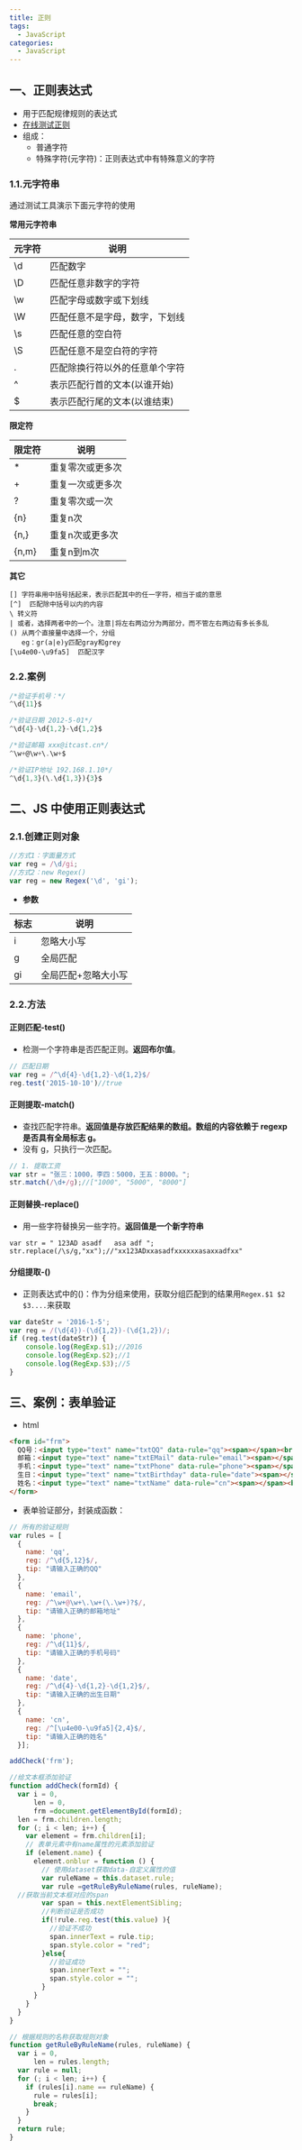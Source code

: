 ```yaml
---
title: 正则
tags:
  - JavaScript
categories:
  - JavaScript
---
```




## 一、正则表达式

+ 用于匹配规律规则的表达式
+ [在线测试正则](https://c.runoob.com/front-end/854)
+ 组成：
  + 普通字符
  + 特殊字符(元字符)：正则表达式中有特殊意义的字符

### 1.1.元字符串

通过测试工具演示下面元字符的使用

**常用元字符串**

| 元字符 | 说明                           |
| ------ | ------------------------------ |
| \d     | 匹配数字                       |
| \D     | 匹配任意非数字的字符           |
| \w     | 匹配字母或数字或下划线         |
| \W     | 匹配任意不是字母，数字，下划线 |
| \s     | 匹配任意的空白符               |
| \S     | 匹配任意不是空白符的字符       |
| .      | 匹配除换行符以外的任意单个字符 |
| ^      | 表示匹配行首的文本(以谁开始)   |
| $      | 表示匹配行尾的文本(以谁结束)   |

**限定符**

| 限定符 | 说明             |
| ------ | ---------------- |
| *      | 重复零次或更多次 |
| +      | 重复一次或更多次 |
| ?      | 重复零次或一次   |
| {n}    | 重复n次          |
| {n,}   | 重复n次或更多次  |
| {n,m}  | 重复n到m次       |

**其它**

```
[] 字符串用中括号括起来，表示匹配其中的任一字符，相当于或的意思
[^]  匹配除中括号以内的内容
\ 转义符
| 或者，选择两者中的一个。注意|将左右两边分为两部分，而不管左右两边有多长多乱
() 从两个直接量中选择一个，分组
   eg：gr(a|e)y匹配gray和grey
[\u4e00-\u9fa5]  匹配汉字
```

### 2.2.案例

```js
/*验证手机号：*/
^\d{11}$

/*验证日期 2012-5-01*/
^\d{4}-\d{1,2}-\d{1,2}$

/*验证邮箱 xxx@itcast.cn*/
^\w+@\w+\.\w+$

/*验证IP地址 192.168.1.10*/
^\d{1,3}(\.\d{1,3}){3}$
```

## 二、JS 中使用正则表达式

### 2.1.创建正则对象

```js
//方式1：字面量方式
var reg = /\d/gi;
//方式2：new Regex()
var reg = new Regex('\d', 'gi');
```

+ **参数**

| 标志 | 说明                |
| ---- | ------------------- |
| i    | 忽略大小写          |
| g    | 全局匹配            |
| gi   | 全局匹配+忽略大小写 |

### 2.2.方法

#### 正则匹配-test()

+ 检测一个字符串是否匹配正则。**返回布尔值**。

```js
// 匹配日期
var reg = /^\d{4}-\d{1,2}-\d{1,2}$/
reg.test('2015-10-10')//true

```

#### 正则提取-match()

+ 查找匹配字符串。**返回值是存放匹配结果的数组。数组的内容依赖于 regexp 是否具有全局标志 g。**
+ 没有 g，只执行一次匹配。

```js
// 1. 提取工资
var str = "张三：1000，李四：5000，王五：8000。";
str.match(/\d+/g);//["1000", "5000", "8000"]
```

#### 正则替换-replace()

+ 用一些字符替换另一些字符。**返回值是一个新字符串**

```JS
var str = " 123AD asadf   asa adf ";
str.replace(/\s/g,"xx");//"xx123ADxxasadfxxxxxxasaxxadfxx"
```

#### 分组提取-()

+ 正则表达式中的()：作为分组来使用，获取分组匹配到的结果用`Regex.$1 $2 $3....`来获取

```js
var dateStr = '2016-1-5';
var reg = /(\d{4})-(\d{1,2})-(\d{1,2})/;
if (reg.test(dateStr)) {
    console.log(RegExp.$1);//2016
    console.log(RegExp.$2);//1
    console.log(RegExp.$3);//5
}
```

## 三、案例：表单验证

+ html

```html
<form id="frm">
  QQ号：<input type="text" name="txtQQ" data-rule="qq"><span></span><br>
  邮箱：<input type="text" name="txtEMail" data-rule="email"><span></span><br>
  手机：<input type="text" name="txtPhone" data-rule="phone"><span></span><br>
  生日：<input type="text" name="txtBirthday" data-rule="date"><span></span><br>
  姓名：<input type="text" name="txtName" data-rule="cn"><span></span><br>
</form>
```

+ 表单验证部分，封装成函数：

```js
// 所有的验证规则
var rules = [
  {
    name: 'qq',
    reg: /^\d{5,12}$/,
    tip: "请输入正确的QQ"
  },
  {
    name: 'email',
    reg: /^\w+@\w+\.\w+(\.\w+)?$/,
    tip: "请输入正确的邮箱地址"
  },
  {
    name: 'phone',
    reg: /^\d{11}$/,
    tip: "请输入正确的手机号码"
  },
  {
    name: 'date',
    reg: /^\d{4}-\d{1,2}-\d{1,2}$/,
    tip: "请输入正确的出生日期"
  },
  {
    name: 'cn',
    reg: /^[\u4e00-\u9fa5]{2,4}$/,
    tip: "请输入正确的姓名"
  }];

addCheck('frm');

//给文本框添加验证
function addCheck(formId) {
  var i = 0,
      len = 0,
      frm =document.getElementById(formId);
  len = frm.children.length;
  for (; i < len; i++) {
    var element = frm.children[i];
    // 表单元素中有name属性的元素添加验证
    if (element.name) {
      element.onblur = function () {
        // 使用dataset获取data-自定义属性的值
        var ruleName = this.dataset.rule;
        var rule =getRuleByRuleName(rules, ruleName);
  //获取当前文本框对应的span
        var span = this.nextElementSibling;
        //判断验证是否成功
        if(!rule.reg.test(this.value) ){
          //验证不成功
          span.innerText = rule.tip;
          span.style.color = "red";
        }else{
          //验证成功
          span.innerText = "";
          span.style.color = "";
        }
      }
    }
  }
}

// 根据规则的名称获取规则对象
function getRuleByRuleName(rules, ruleName) {
  var i = 0,
      len = rules.length;
  var rule = null;
  for (; i < len; i++) {
    if (rules[i].name == ruleName) {
      rule = rules[i];
      break;
    }
  }
  return rule;
}
```



